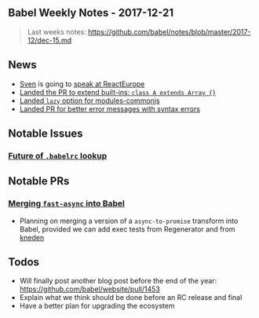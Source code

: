 ## Babel Weekly Notes - 2017-12-21

> Last weeks notes: https://github.com/babel/notes/blob/master/2017-12/dec-15.md

## News

- [Sven](https://twitter.com/svensauleau) is going to [speak at ReactEurope](https://twitter.com/ReactEurope/status/943792622753247232)
- [Landed the PR to extend built-ins: `class A extends Array {}`](https://github.com/babel/babel/pull/7020)
- [Landed `lazy` option for modules-commonjs](https://github.com/babel/babel/pull/6952)
- [Landed PR for better error messages with syntax errors](https://twitter.com/left_pad/status/942859244759666691)

## Notable Issues

### [Future of `.babelrc` lookup](https://github.com/babel/babel/issues/6766#issuecomment-352225586)

## Notable PRs

### [Merging `fast-async` into Babel](https://github.com/babel/babel/pull/7076)

- Planning on merging a version of a `async-to-promise` transform into Babel,
provided we can add exec tests from Regenerator and from [kneden](https://github.com/babel/kneden)

## Todos

- Will finally post another blog post before the end of the year: https://github.com/babel/website/pull/1453
- Explain what we think should be done before an RC release and final
- Have a better plan for upgrading the ecosystem
